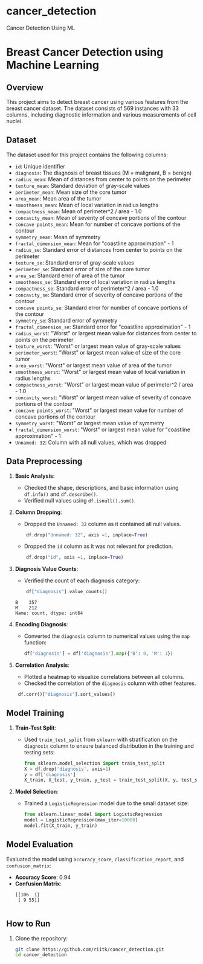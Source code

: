 # cancer_detection
Cancer Detection Using ML

# Breast Cancer Detection using Machine Learning

## Overview
This project aims to detect breast cancer using various features from the breast cancer dataset. The dataset consists of 569 instances with 33 columns, including diagnostic information and various measurements of cell nuclei.

## Dataset
The dataset used for this project contains the following columns:

- `id`: Unique identifier
- `diagnosis`: The diagnosis of breast tissues (M = malignant, B = benign)
- `radius_mean`: Mean of distances from center to points on the perimeter
- `texture_mean`: Standard deviation of gray-scale values
- `perimeter_mean`: Mean size of the core tumor
- `area_mean`: Mean area of the tumor
- `smoothness_mean`: Mean of local variation in radius lengths
- `compactness_mean`: Mean of perimeter^2 / area - 1.0
- `concavity_mean`: Mean of severity of concave portions of the contour
- `concave points_mean`: Mean for number of concave portions of the contour
- `symmetry_mean`: Mean of symmetry
- `fractal_dimension_mean`: Mean for "coastline approximation" - 1
- `radius_se`: Standard error of distances from center to points on the perimeter
- `texture_se`: Standard error of gray-scale values
- `perimeter_se`: Standard error of size of the core tumor
- `area_se`: Standard error of area of the tumor
- `smoothness_se`: Standard error of local variation in radius lengths
- `compactness_se`: Standard error of perimeter^2 / area - 1.0
- `concavity_se`: Standard error of severity of concave portions of the contour
- `concave points_se`: Standard error for number of concave portions of the contour
- `symmetry_se`: Standard error of symmetry
- `fractal_dimension_se`: Standard error for "coastline approximation" - 1
- `radius_worst`: "Worst" or largest mean value for distances from center to points on the perimeter
- `texture_worst`: "Worst" or largest mean value of gray-scale values
- `perimeter_worst`: "Worst" or largest mean value of size of the core tumor
- `area_worst`: "Worst" or largest mean value of area of the tumor
- `smoothness_worst`: "Worst" or largest mean value of local variation in radius lengths
- `compactness_worst`: "Worst" or largest mean value of perimeter^2 / area - 1.0
- `concavity_worst`: "Worst" or largest mean value of severity of concave portions of the contour
- `concave points_worst`: "Worst" or largest mean value for number of concave portions of the contour
- `symmetry_worst`: "Worst" or largest mean value of symmetry
- `fractal_dimension_worst`: "Worst" or largest mean value for "coastline approximation" - 1
- `Unnamed: 32`: Column with all null values, which was dropped

## Data Preprocessing
1. **Basic Analysis**:
   - Checked the shape, descriptions, and basic information using `df.info()` and `df.describe()`.
   - Verified null values using `df.isnull().sum()`.

2. **Column Dropping**:
   - Dropped the `Unnamed: 32` column as it contained all null values.
    ```python
        df.drop("Unnamed: 32", axis =1, inplace=True)
     ```
   - Dropped the `id` column as it was not relevant for prediction.
    ```python
        df.drop("id", axis =1, inplace=True)
     ```

3. **Diagnosis Value Counts**:
   - Verified the count of each diagnosis category:
    ```python
        df["diagnosis"].value_counts()
     ```
     ```plaintext
     B    357
     M    212
     Name: count, dtype: int64
     ```

4. **Encoding Diagnosis**:
   - Converted the `diagnosis` column to numerical values using the `map` function:
     ```python
     df['diagnosis'] = df['diagnosis'].map({'B': 0, 'M': 1})
     ```

5. **Correlation Analysis**:
   - Plotted a heatmap to visualize correlations between all columns.
   - Checked the correlation of the `diagnosis` column with other features.
   ```python
    df.corr()["diagnosis"].sort_values()
    ```

## Model Training
1. **Train-Test Split**:
   - Used `train_test_split` from `sklearn` with stratification on the `diagnosis` column to ensure balanced distribution in the training and testing sets:
     ```python
     from sklearn.model_selection import train_test_split
     X = df.drop('diagnosis', axis=1)
     y = df['diagnosis']
     X_train, X_test, y_train, y_test = train_test_split(X, y, test_size=0.2, stratify=y, random_state=42)
     ```

2. **Model Selection**:
   - Trained a `LogisticRegression` model due to the small dataset size:
     ```python
     from sklearn.linear_model import LogisticRegression
     model = LogisticRegression(max_iter=10000)
     model.fit(X_train, y_train)
     ```

## Model Evaluation
Evaluated the model using `accuracy_score`, `classification_report`, and `confusion_matrix`:
- **Accuracy Score**: 0.94
- **Confusion Matrix**:
  ```plaintext
  [[106  1]
   [ 9 55]]


## How to Run
1. Clone the repository:
   ```bash
   git clone https://github.com/riitk/cancer_detection.git
   cd cancer_detection